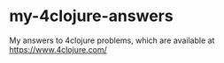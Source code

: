 # my-4clojure-answers

My answers to 4clojure problems, which are available at https://www.4clojure.com/
